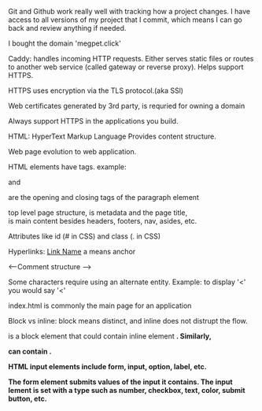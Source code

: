 Git and Github work really well with tracking how a project changes. I have access to all versions of my project that I commit, which means I can go back and review anything if needed.

I bought the domain 'megpet.click'

Caddy: handles incoming HTTP requests. Either serves static files or routes to another web service (called  gateway or reverse proxy). Helps support HTTPS.

HTTPS uses encryption via the TLS protocol.(aka SSl)

Web certificates generated by 3rd party, is requried for owning a domain

Always support HTTPS in the applications you build.

HTML: HyperText Markup Language
Provides content structure.

Web page evolution to web application. 

HTML elements have tags. example: <p> and </p> are the opening and closing tags of the paragraph element

<html> top level page structure, <head> is metadata and the page title, <main> is main content besides headers, footers, nav, asides, etc.

Attributes like id (# in CSS) and class (. in CSS) 

Hyperlinks: <a href="linkName">Link Name</a> a means anchor

<--Comment structure -->

Some characters require using an alternate entity. Example: to display '<' you would say '&lt;'

index.html is commonly the main page for an application

Block vs inline: block means distinct, and inline does not distrupt the flow. <div> is a block element that could contain inline element <b>. Similarly, <p> can contain <span>.

HTML input elements include form, input, option, label, etc.

The form element submits values of the input it contains. The input lement is set with a type such as number, checkbox, text, color, submit button, etc.
